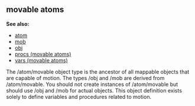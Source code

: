 ## movable atoms
**See also:**
*   [atom](/ref/atom.md) 
*   [mob](/ref/mob.md) 
*   [obj](/ref/obj.md) 
*   [procs (movable atoms)](/ref/atom/movable/proc.md) 
*   [vars (movable atoms)](/ref/atom/movable/var.md) 

The /atom/movable object type is the ancestor of all mappable
objects that are capable of motion. The types /obj and /mob are derived
from /atom/movable. You should not create instances of /atom/movable but
should use /obj and /mob for actual objects. This object definition
exists solely to define variables and procedures related to motion.
